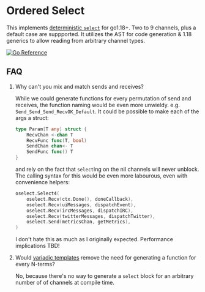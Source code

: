 # Ordered Select

This implements [deterministic `select`](https://www.sethvargo.com/what-id-like-to-see-in-go-2/#deterministic-select) for go1.18+.
Two to 9 channels, plus a default case are suppported. It utilizes the AST for code generation & 1.18 generics to allow reading from
arbitrary channel types.

[![Go Reference](https://pkg.go.dev/badge/jonwillia.ms/oselect.svg)](https://pkg.go.dev/jonwillia.ms/oselect)

## FAQ

1. Why can't you mix and match sends and receives?

    While we could generate functions for every permutation of send and receives, the function naming would be even
    more unwieldy. e.g. `Send_Send_Send_RecvOK_Default`. It could be possible to make each of the args a struct:

    ```go
    type Param[T any] struct {
        RecvChan <-chan T
        RecvFunc func(T, bool)
        SendChan chan<- T
        SendFunc func() T
    }
    ```

    and rely on the fact that `select`ing on the nil channels will never unblock. The calling syntax for this would be even more
    labourous, even with convenience helpers:

    ```go
    oselect.Select4(
        oselect.Recv(ctx.Done(), doneCallback),
        oselect.Recv(uiMessages, dispatchEvent),
        oselect.Recv(ircMessages, dispatchIRC),
        oselect.Recv(twitterMessages, dispatchTwitter),
        oselect.Send(metricsChan, getMetrics),
    )
    ```

    I don't hate this as much as I originally expected. Performance implications TBD!

2. Would [variadic templates](https://www.ibm.com/docs/en/zos/2.1.0?topic=only-variadic-templates-c11)
remove the need for generating a function for every N-terms?

    No, because there's no way to generate a `select` block for an arbitrary number of of channels at compile time.